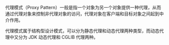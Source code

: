 代理模式（Proxy Pattern）一般是指一个对象为另一个对象提供一种代理，从而通过代理对象来控制非代理对象的访问，代理对象在客户端和目标对象之间起到中介作用。

代理模式属于结构型设计模式，可以分为静态代理和动态代理两种类型，而动态代理中又分为 JDK 动态代理和 CGLIB 代理两种。